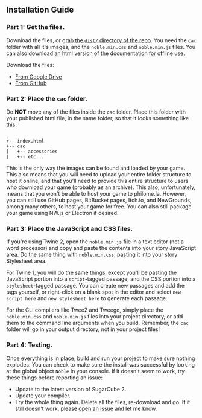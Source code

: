 ## Installation Guide

### Part 1: Get the files.

Download the files, or [grab the `dist/` directory of the repo](https://github.com/ChapelR/noble-avatar-js/tree/master/dist).  You need the `cac` folder with all it's images, and the `noble.min.css` and `noble.min.js` files.  You can also download an html version of the documentation for offline use.

Download the files:
* [From Google Drive](https://drive.google.com/open?id=1rCXShwoD3teElwwgheosZyYeUREfjtnB)
* [From GitHub](https://github.com/ChapelR/noble-avatar-js/releases)

### Part 2: Place the `cac` folder.

Do **NOT** move any of the files inside the `cac` folder.  Place this folder with your published html file, in the same folder, so that it looks something like this:

```
.
+-- index.html
+-- cac
|   +-- accessories
|   +-- etc...
```

This is the only way the images can be found and loaded by your game.  This also means that you will need to upload your entire folder structure to host it online, and that you'll need to provide this entire structure to users who download your game (probably as an archive).  This also, unfortunately, means that you won't be able to host your game to philome.la.  However, you can still use GitHub pages, BitBucket pages, Itch.io, and NewGrounds, among many others, to host your game for free.  You can also still package your game using NW.js or Electron if desired.

### Part 3: Place the JavaScript and CSS files.

If you're using Twine 2, open the `noble.min.js` file in a text editor (not a word processor) and copy and paste the contents into your story JavaScript area.  Do the same thing with `noble.min.css`, pasting it into your story Stylesheet area.

For Twine 1, you will do the same things, except you'll be pasting the JavaScript portion into a `script`-tagged passage, and the CSS portion into a `stylesheet`-tagged passage.  You can create new passages and add the tags yourself, or right-click on a blank spot in the editor and select `new script here` and `new stylesheet here` to generate each passage.

For the CLI compilers like Twee2 and Tweego, simply place the `noble.min.css` and `noble.min.js` files into your project directory, or add them to the command line arguments when you build.  Remember, the `cac` folder will go in your output directory, not in your project files!

### Part 4: Testing.

Once everything is in place, build and run your project to make sure nothing explodes.  You can check to make sure the install was successful by looking at the global object `Noble` in your console.  If it doesn't seem to work, try these things before reporting an issue:
* Update to the latest version of SugarCube 2.
* Update your compiler.
* Try the whole thing again.  Delete all the files, re-download and go.
If it still doesn't work, please [open an issue](https://github.com/ChapelR/noble-avatar-js/issues/new) and let me know.